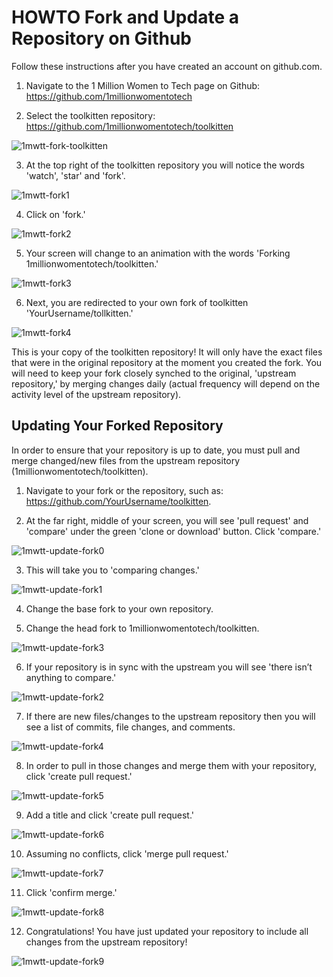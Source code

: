 # HOWTO Fork and Update a Repository on Github

Follow these instructions after you have created an account on github.com.

1. Navigate to the 1 Million Women to Tech page on Github: https://github.com/1millionwomentotech

2. Select the toolkitten repository: https://github.com/1millionwomentotech/toolkitten

![1mwtt-fork-toolkitten](images/1mwtt-forked0.png)

3. At the top right of the toolkitten repository you will notice the words 'watch', 'star' and 'fork'. 

![1mwtt-fork1](images/1mwtt-forked1.png)
      
4. Click on 'fork.'  

![1mwtt-fork2](images/1mwtt-forked2.png)

5. Your screen will change to an animation with the words 'Forking 1millionwomentotech/toolkitten.' 

![1mwtt-fork3](images/1mwtt-forked3.png)

6. Next, you are redirected to your own fork of toolkitten 'YourUsername/tollkitten.'

![1mwtt-fork4](images/1mwtt-forked4.png)

This is your copy of the toolkitten repository! It will only have the exact files that were in the original repository at the moment you created the fork. You will need to keep your fork closely synched to the original, 'upstream repository,' by merging changes daily (actual frequency will depend on the activity level of the upstream repository).  

## Updating Your Forked Repository

In order to ensure that your repository is up to date, you must pull and merge changed/new files from the upstream repository (1millionwomentotech/toolkitten).

1. Navigate to your fork or the repository, such as: https://github.com/YourUsername/toolkitten.

2. At the far right, middle of your screen, you will see 'pull request' and 'compare' under the green 'clone or download' button. Click 'compare.'

![1mwtt-update-fork0](images/1mwtt-update0.png)

3. This will take you to 'comparing changes.'

![1mwtt-update-fork1](images/1mwtt-update1.png)

4. Change the base fork to your own repository.

5. Change the head fork to 1millionwomentotech/toolkitten.

![1mwtt-update-fork3](images/1mwtt-update3.png)

6. If your repository is in sync with the upstream you will see 'there isn’t anything to compare.' 

![1mwtt-update-fork2](images/1mwtt-update2.png)

7. If there are new files/changes to the upstream repository then you will see a list of commits, file changes, and comments. 

![1mwtt-update-fork4](images/1mwtt-update4.png)

8. In order to pull in those changes and merge them with your repository, click 'create pull request.'

![1mwtt-update-fork5](images/1mwtt-update5.png)

9. Add a title and click 'create pull request.'

![1mwtt-update-fork6](images/1mwtt-update6.png)

10. Assuming no conflicts, click 'merge pull request.'

![1mwtt-update-fork7](images/1mwtt-update7.png)

11. Click 'confirm merge.'

![1mwtt-update-fork8](images/1mwtt-update8.png)

12. Congratulations! You have just updated your repository to include all changes from the upstream repository!

![1mwtt-update-fork9](images/1mwtt-update9.png)
